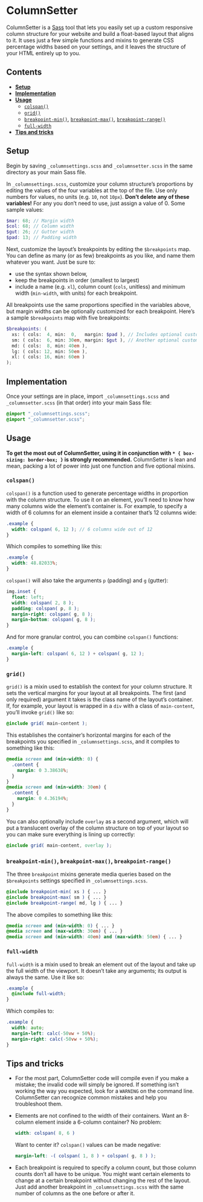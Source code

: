 # ColumnSetter

ColumnSetter is a [Sass](https://github.com/sass/sass) tool that lets you easily set up a custom responsive column structure for your website and build a float-based layout that aligns to it. It uses just a few simple functions and mixins to generate CSS percentage widths based on your settings, and it leaves the structure of your HTML entirely up to you.

## Contents

* **[Setup](#setup)**
* **[Implementation](#implementation)**
* **[Usage](#usage)**
    * [`colspan()`](#colspan)
    * [`grid()`](#grid)
    * [`breakpoint-min()`](#breakpoint-min), [`breakpoint-max()`](#breakpoint-max), [`breakpoint-range()`](#breakpoint-range)
    * [`full-width`](#full-width)
* **[Tips and tricks](#tips-and-tricks)**

## Setup

Begin by saving `_columnsettings.scss` and `_columnsetter.scss` in the same directory as your main Sass file.

In `_columnsettings.scss`, customize your column structure’s proportions by editing the values of the four variables at the top of the file. Use only numbers for values, no units (e.g. `10`, not `10px`). **Don’t delete any of these variables!** For any you don’t need to use, just assign a value of 0. Some sample values:

```scss
$mar: 68; // Margin width
$col: 68; // Column width
$gut: 26; // Gutter width
$pad: 13; // Padding width
```

Next, customize the layout’s breakpoints by editing the `$breakpoints` map. You can define as many (or as few) breakpoints as you like, and name them whatever you want. Just be sure to:

* use the syntax shown below,
* keep the breakpoints in order (smallest to largest)
* include a name (e.g. `xl`), column count (`cols`, unitless) and minimum width (`min-width`, with units) for each breakpoint.

All breakpoints use the same proportions specified in the variables above, but margin widths can be optionally customized for each breakpoint. Here’s a sample `$breakpoints` map with five breakpoints:

```scss
$breakpoints: (
  xs: ( cols:  4, min:  0,   margin: $pad ), // Includes optional custom margin
  sm: ( cols:  6, min: 30em, margin: $gut ), // Another optional custom margin
  md: ( cols:  8, min: 40em ),
  lg: ( cols: 12, min: 50em ),
  xl: ( cols: 16, min: 60em )
);
```

## Implementation

Once your settings are in place, import `_columnsettings.scss` and `_columnsetter.scss` (in that order) into your main Sass file:

```scss
@import "_columnsettings.scss";
@import "_columnsetter.scss";
```

## Usage

**To get the most out of ColumnSetter, using it in conjunction with `* { box-sizing: border-box; }` is strongly recommended.** ColumnSetter is lean and mean, packing a lot of power into just one function and five optional mixins.

### `colspan()`

`colspan()` is a function used to generate percentage widths in proportion with the column structure. To use it on an element, you’ll need to know how many columns wide the element’s container is. For example, to specify a width of 6 columns for an element inside a container that’s 12 columns wide:

```scss
.example {
  width: colspan( 6, 12 ); // 6 columns wide out of 12
}
```

Which compiles to something like this:

```scss
.example {
  width: 48.82033%;
}
```

`colspan()` will also take the arguments `p` (padding) and `g` (gutter):

```scss
img.inset {
  float: left;
  width: colspan( 2, 8 );
  padding: colspan( p, 8 );
  margin-right: colspan( g, 8 );
  margin-bottom: colspan( g, 8 );
}
```

And for more granular control, you can combine `colspan()` functions:

```scss
.example {
  margin-left: colspan( 6, 12 ) + colspan( g, 12 );
}
```

### `grid()`

`grid()` is a mixin used to establish the context for your column structure. It sets the vertical margins for your layout at all breakpoints. The first (and only required) argument it takes is the class name of the layout’s container. If, for example, your layout is wrapped in a `div` with a class of `main-content`, you’ll invoke `grid()` like so:

```scss
@include grid( main-content );
```

This establishes the container’s horizontal margins for each of the breakpoints you specified in `_columnsettings.scss`, and it compiles to something like this:

```scss
@media screen and (min-width: 0) {
  .content {
    margin: 0 3.38638%;
  }
}
@media screen and (min-width: 30em) {
  .content {
    margin: 0 4.36194%;
  }
}
```

You can also optionally include `overlay` as a second argument, which will put a translucent overlay of the column structure on top of your layout so you can make sure everything is lining up correctly:

```scss
@include grid( main-content, overlay );
```

### `breakpoint-min()`, `breakpoint-max()`, `breakpoint-range()`

The three `breakpoint` mixins generate media queries based on the `$breakpoints` settings specified in `_columnsettings.scss`.

```scss
@include breakpoint-min( xs ) { ... }
@include breakpoint-max( sm ) { ... }
@include breakpoint-range( md, lg ) { ... }
```

The above compiles to something like this:

```scss
@media screen and (min-width: 0) { ... }
@media screen and (max-width: 30em) { ... }
@media screen and (min-width: 40em) and (max-width: 50em) { ... }
```

### `full-width`

`full-width` is a mixin used to break an element out of the layout and take up the full width of the viewport. It doesn’t take any arguments; its output is always the same. Use it like so:

```scss
.example {
  @include full-width;
}
```

Which compiles to:

```scss
.example {
  width: auto;
  margin-left: calc(-50vw + 50%);
  margin-right: calc(-50vw + 50%);
}
```

## Tips and tricks

* For the most part, ColumnSetter code will compile even if you make a mistake; the invalid code will simply be ignored. If something isn’t working the way you expected, look for a `WARNING` on the command line. ColumnSetter can recognize common mistakes and help you troubleshoot them.
* Elements are not confined to the width of their containers. Want an 8-column element inside a 6-column container? No problem:

    ```scss
    width: colspan( 8, 6 )
    ```

   Want to center it? `colspan()` values can be made negative:

    ```scss
    margin-left: -( colspan( 1, 8 ) + colspan( g, 8 ) );
    ```

* Each breakpoint is required to specify a column count, but those column counts don’t all have to be unique. You might want certain elements to change at a certain breakpoint without changing the rest of the layout. Just add another breakpoint in `_columnsettings.scss` with the same number of columns as the one before or after it.